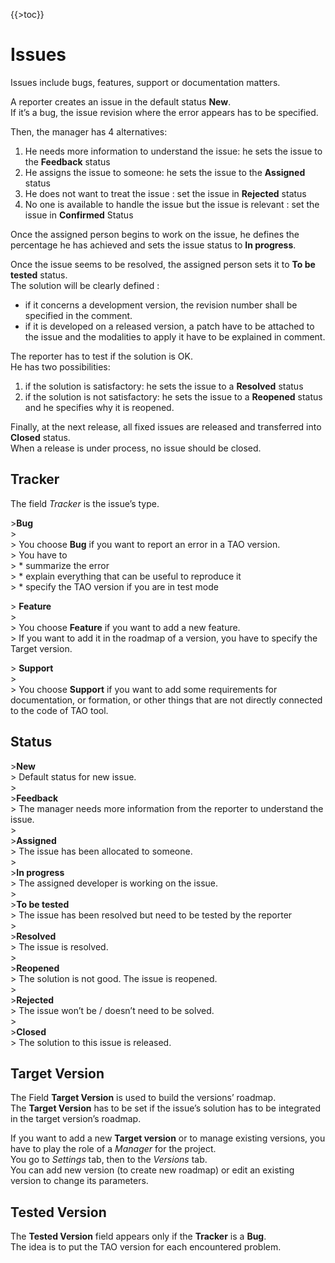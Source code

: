 <!--
parent:
    title: How_TAO_development_works
author:
    - 'Jérôme Bogaerts'
created_at: '2010-10-05 15:05:55'
updated_at: '2013-03-13 15:20:02'
tags:
    - 'How TAO development works'
-->

{{\>toc}}

Issues
======

Issues include bugs, features, support or documentation matters.

A reporter creates an issue in the default status **New**.\
If it’s a bug, the issue revision where the error appears has to be specified.

Then, the manager has 4 alternatives:

1.  He needs more information to understand the issue: he sets the issue to the **Feedback** status
2.  He assigns the issue to someone: he sets the issue to the **Assigned** status
3.  He does not want to treat the issue : set the issue in **Rejected** status
4.  No one is available to handle the issue but the issue is relevant : set the issue in **Confirmed** Status

Once the assigned person begins to work on the issue, he defines the percentage he has achieved and sets the issue status to **In progress**.

Once the issue seems to be resolved, the assigned person sets it to **To be tested** status.\
The solution will be clearly defined :

-   if it concerns a development version, the revision number shall be specified in the comment.
-   if it is developed on a released version, a patch have to be attached to the issue and the modalities to apply it have to be explained in comment.

The reporter has to test if the solution is OK.\
He has two possibilities:

1.  if the solution is satisfactory: he sets the issue to a **Resolved** status
2.  if the solution is not satisfactory: he sets the issue to a **Reopened** status and he specifies why it is reopened.

Finally, at the next release, all fixed issues are released and transferred into **Closed** status.\
When a release is under process, no issue should be closed.

Tracker
-------

The field *Tracker* is the issue’s type.

\>**Bug**\
\>\
\> You choose **Bug** if you want to report an error in a TAO version.\
\> You have to\
\> \* summarize the error\
\> \* explain everything that can be useful to reproduce it\
\> \* specify the TAO version if you are in test mode

\> **Feature**\
\>\
\> You choose **Feature** if you want to add a new feature.\
\> If you want to add it in the roadmap of a version, you have to specify the Target version.

\> **Support**\
\>\
\> You choose **Support** if you want to add some requirements for documentation, or formation, or other things that are not directly connected to the code of TAO tool.

Status
------

\>**New**\
\> Default status for new issue.\
\>\
\>**Feedback**\
\> The manager needs more information from the reporter to understand the issue.\
\>\
\>**Assigned**\
\> The issue has been allocated to someone.\
\>\
\>**In progress**\
\> The assigned developer is working on the issue.\
\>\
\>**To be tested**\
\> The issue has been resolved but need to be tested by the reporter\
\>\
\>**Resolved**\
\> The issue is resolved.\
\>\
\>**Reopened**\
\> The solution is not good. The issue is reopened.\
\>\
\>**Rejected**\
\> The issue won’t be / doesn’t need to be solved.\
\>\
\>**Closed**\
\> The solution to this issue is released.

Target Version
--------------

The Field **Target Version** is used to build the versions’ roadmap.\
The **Target Version** has to be set if the issue’s solution has to be integrated in the target version’s roadmap.

If you want to add a new **Target version** or to manage existing versions, you have to play the role of a *Manager* for the project.\
You go to *Settings* tab, then to the *Versions* tab.\
You can add new version (to create new roadmap) or edit an existing version to change its parameters.

Tested Version
--------------

The **Tested Version** field appears only if the **Tracker** is a **Bug**.\
The idea is to put the TAO version for each encountered problem.

